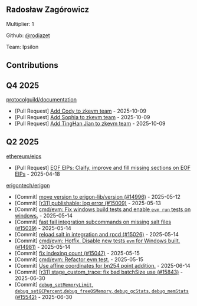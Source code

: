 
## Radosław Zagórowicz
Multiplier: 1

Github: [@rodiazet](https://github.com/rodiazet)

Team: Ipsilon

## Contributions

## Q4 2025


[protocolguild/documentation](https://github.com/protocolguild/documentation)
* [Pull Request] [Add Cody to zkevm team](https://github.com/protocolguild/documentation/pull/440) - 2025-10-09
* [Pull Request] [Add Sophia to zkevm team](https://github.com/protocolguild/documentation/pull/439) - 2025-10-09
* [Pull Request] [Add TingHan Jian to zkevm team](https://github.com/protocolguild/documentation/pull/438) - 2025-10-09
## Q2 2025

[ethereum/eips](https://github.com/ethereum/eips)
* [Pull Request] [EOF EIPs: Claify, improve and fill missing sections on EOF EIPs](https://github.com/ethereum/EIPs/pull/9662) - 2025-04-18

[erigontech/erigon](https://github.com/erigontech/erigon)
* [Commit] [move version to erigon-lib/version (#14996)](https://github.com/erigontech/erigon/commit/00959b38b8e4d484eabffa027a42766e2e33ef08) - 2025-05-12
* [Commit] [[r31] publishable: log error  (#15009)](https://github.com/erigontech/erigon/commit/372a9be7861c077a9e74a6c02f82ea445a770b1f) - 2025-05-13
* [Commit] [cmd/evm: Fix windows build tests and enable `evm run` tests on windows.](https://github.com/erigontech/erigon/commit/3c9402ae8eeb3c0610a5c6f071dc85bc8de7373f) - 2025-05-14
* [Commit] [fast fail integration subcommands on missing salt files (#15039)](https://github.com/erigontech/erigon/commit/30040b1ad99c22444d78ebb46f23ae0ae6977e20) - 2025-05-14
* [Commit] [reload salt in integration and rpcd (#15026)](https://github.com/erigontech/erigon/commit/82a4741552a44a1b01fe3ceac8d693742bcc620a) - 2025-05-14
* [Commit] [cmd/evm: Hotfix. Disable new tests `evm` for Windows built. (#14981)](https://github.com/erigontech/erigon/commit/1057dc741c4932aa1f3be5985ef5d6b263b27577) - 2025-05-14
* [Commit] [fix indexing count (#15047)](https://github.com/erigontech/erigon/commit/21804ea77a411dd78b778df9e10a02bdcdd57218) - 2025-05-15
* [Commit] [cmd/evm: Refactor evm test.](https://github.com/erigontech/erigon/commit/c4333f9ca45254a291a557ee1a0be395072c64bb) - 2025-05-15
* [Commit] [Use affine coordinates for bn254 point addition.](https://github.com/erigontech/erigon/commit/38ac0d6c1e6ad13c990281aa5a51fe666a5a1203) - 2025-06-14
* [Commit] [[r31] stage_custom_trace: fix bad batchSize use (#15843)](https://github.com/erigontech/erigon/commit/9b4fe01dbb592ad0c207fe380a003b3f7ad3679c) - 2025-06-30
* [Commit] [`debug_setMemoryLimit`, `debug_setGCPercent`,`debug_freeOSMemory`, `debug_gcStats`, `debug_memStats` (#15542)](https://github.com/erigontech/erigon/commit/deb2449268ad02b4e210d737b2b5215aaeb11ab1) - 2025-06-30
